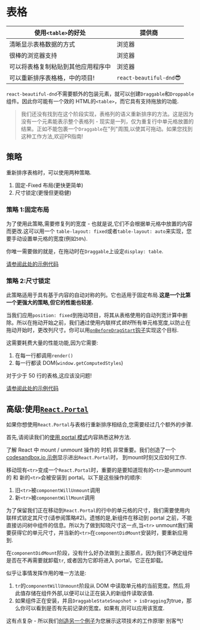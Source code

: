 # 表格

| 使用`<table>`的好处              | 提供商                  |
| -------------------------------- | ----------------------- |
| 清晰显示表格数据的方式           | 浏览器                  |
| 很棒的浏览器支持                 | 浏览器                  |
| 可以将表格复制粘贴到其他应用程序中 | 浏览器                  |
| 可以重新排序表格格，中的项目!          | `react-beautiful-dnd`😎 |

`react-beautiful-dnd`不需要额外的包装元素，就可以创建`Draggable`和`Droppable`组件。因此你可能有一个效的 HTML的`<table>`，而它具有支持拖放的功能.

> 我们还没有找到在这个阶段实现，表格列的语义重新排序的方法。这是因为没有一个元素能表示整个表格列 - 现实是一列，仅为重复行中单元格放置的结果。正如不能包裹一个`Draggable`在"列"周围,以使其可拖动。如果您找到这种工作方法,欢迎PR指南!

## 策略

重新排序表格时，可以使用两种策略.

1.  固定-Fixed 布局(更快更简单)
2.  尺寸锁定(更慢但更稳健)

### 策略 1:固定布局

为了使用此策略,需要修复列的宽度 - 也就是说,它们不会根据单元格中放置的内容而更改.这可以用一个 `table-layout: fixed`或者`table-layout: auto`来实现，您要手动设置单元格的宽度(例如`50%`).

你唯一需要做的就是，在拖动时在`Draggable`上设定`display: table`.

[请参阅此处的示例代码](https://react-beautiful-dnd.netlify.com/?selectedKind=Tables&selectedStory=with%20fixed%20width%20columns&full=0&addons=1&stories=1&panelRight=0&addonPanel=storybook%2Factions%2Factions-panel)

### 策略 2:尺寸锁定

此策略适用于具有基于内容的自动对称的列。它也适用于固定布局.**这是一个比第一个更强大的策略,但它的性能也较差.**

当我们应用`position: fixed`到拖动项目，将其从表格使用的自动列宽计算中删除。所以在拖动开始之前，我们通过使用内联样式*锁好*所有单元格宽度,以防止在拖动开始时，更改列尺寸。你可以用[`onBeforeDragStart`钩子](hooks.zh.md)实现这个目标.

这需要耗费大量的性能功能,因为它需要:

1.  在每一行都调用`render()`
2.  每一行都读 DOM(`window.getComputedStyles`)

对于少于 50 行的表格,这应该没问题!

[请参阅此处的示例代码](https://react-beautiful-dnd.netlify.com/?selectedKind=Tables&selectedStory=with%20dimension%20locking&full=0&addons=1&stories=1&panelRight=0&addonPanel=storybook%2Factions%2Factions-panel)

## 高级:使用[`React.Portal`](https://reactjs.org/docs/portals.html)

如果你想使用`React.Portal`与表格行重新排序相结合,您需要经过几个额外的步骤.

首先,请阅读我们的[使用 portal 模式](using-a-portal.zh.md)内容熟悉这种方法.

了解 React 中 mount / unmount 操作的 时机 非常重要。我们创造了一个[codesandbox.io 示例](https://codesandbox.io/s/nkl52y1wn0)显示进出`React.Portal`时， 到mount时刻又应如何工作.

移动现有`<tr>`变成一个`React.Portal`时，重要的是要知道现有的`<tr>`是unmount 的 和 新的`<tr>`会被安装到 portal。以下是这些操作的顺序:

1.  旧`<tr>`被`componentWillUnmount`调用
2.  新`<tr>`被`componentWillMount`调用

为了保留我们正在移动到`React.Portal`的行中的单元格的尺寸，我们需要使用内联样式锁定其尺寸(请参阅策略#2)。遗憾的是,新组件在移动到 portal 之前，不能直接访问树中组件的信息。所以为了做到知晓尺寸这一点,当`<tr>` unmount我们需要获得它的单元尺寸，并当新的`<tr>`在`componentDidMount`安装时，要重新应用到.

在`componentDidMount`阶段，没有什么好办法做到上面那点，因为我们不确定组件是否在不再需要就卸载`tr`, 或者因为它即将进入 portal，它正在卸载。

似乎让事情发挥作用的唯一方法是:

1.  `tr`的`componentWillUnmount`阶段从 DOM 中读取单元格的当前宽度。然后,将此值存储在组件外部,以便可以让正在装入的新组件读取该值.
2.  如果组件正在安装，并且`DraggableStateSnapshot > isDragging`为true，那么你可以看到是否有先前记录的宽度。如果有,则可以应用该宽度.

这有点复杂 - 所以我们[创造另一个例子](https://react-beautiful-dnd.netlify.com/?selectedKind=Tables&selectedStory=with%20portal&full=0&addons=1&stories=1&panelRight=0&addonPanel=storybook%2Factions%2Factions-panel)为您展示这项技术的工作原理! 别客气!
